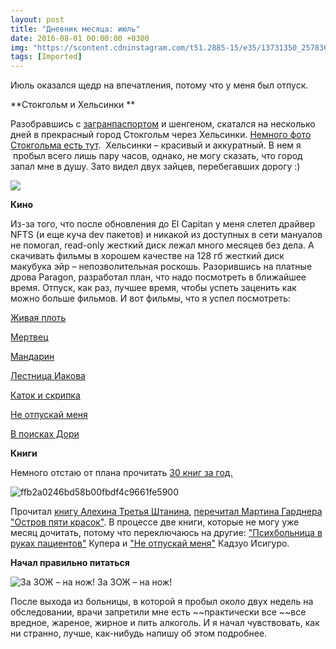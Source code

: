 ```yaml
---
layout: post
title: "Дневник месяца: июль"
date: 2016-08-01 00:00:00 +0300
img: "https://scontent.cdninstagram.com/t51.2885-15/e35/13731350_257836001265828_1354510134_n.jpg"
tags: [Imported]
---
```


Июль оказался щедр на впечатления, потому что у меня был отпуск.

**Стокгольм и Хельсинки **

Разобравшись с [загранпаспортом](https://blog.alexeyev.me/2016/04/gosuslugi/ "Госуслуги: like") и шенгеном, скатался на несколько дней в прекрасный город Стокгольм через Хельсинки. [Немного фото Стокгольма есть тут](https://blog.alexeyev.me/2016/07/stockholm/ "Стокгольм ’16").  Хельсинки – красивый и аккуратный. В нем я  пробыл всего лишь пару часов, однако, не могу сказать, что город запал мне в душу. Зато видел двух зайцев, перебегавших дорогу :)

![](https://scontent.cdninstagram.com/t51.2885-15/e35/13731350_257836001265828_1354510134_n.jpg)

**Кино**

Из-за того, что после обновления до El Capitan у меня слетел драйвер NFTS (и еще куча dev пакетов) и никакой из доступных в сети мануалов не помогал, read-only жесткий диск лежал много месяцев без дела. А скачивать фильмы в хорошем качестве на 128 гб жесткий диск макубука эйр – непозволительная роскошь. Разорившись на платные дрова Paragon, разработал план, что надо посмотреть в ближайшее время.
Отпуск, как раз, лучшее время, чтобы успеть заценить как можно больше фильмов. И вот фильмы, что я успел посмотреть:

[Живая плоть](https://www.kinopoisk.ru/film/16993/)

[Мертвец](https://www.kinopoisk.ru/film/2272/)

[Мандарин](https://www.kinopoisk.ru/film/844923/)

[Лестница Иакова](https://www.kinopoisk.ru/film/7355/)

[Каток и скрипка](https://www.kinopoisk.ru/film/44740/)

[Не отпускай меня](https://www.kinopoisk.ru/film/450204/)

[В поисках Дори](https://www.kinopoisk.ru/film/692957/)

**Книги**

Немного отстаю от плана прочитать [30 книг за год.](https://blog.alexeyev.me/30-books/)

![ffb2a0246bd58b00fbdf4c9661fe5900](https://vlaim.s3.amazonaws.com/uploads/2016/07/ffb2a0246bd58b00fbdf4c9661fe5900.gif)

Прочитал [книгу Алехина Третья Штанина](https://blog.alexeyev.me/2016/07/alekhin/ "Книга #12: Евгений Алехин – Третья штанина"), [перечитал Мартина Гарднера "Остров пяти красок"](https://blog.alexeyev.me/2016/08/gardner/ "Книга #13: Мартин Гарднер – Остров пяти красок"). В процессе две книги, которые не могу уже месяц дочитать, потому что переключаюсь на другие: ["Психбольница в руках пациентов"](https://bookmate.com/books/FAuIjn31) Купера и ["Не отпускай меня"](https://bookmate.com/books/zwGIi7tg) Кадзуо Исигуро.

**Начал правильно питаться**

![За ЗОЖ – на нож! ](https://vlaim.s3.amazonaws.com/uploads/2016/07/222823323_3242459915217752093-1024x759.jpg) За ЗОЖ – на нож!

После выхода из больницы, в которой я пробыл около двух недель на обследовании, врачи запретили мне есть ~~практически все ~~все вредное, жареное, жирное и пить алкоголь. И я начал чувствовать, как ни странно, лучше, как-нибудь напишу об этом подробнее.